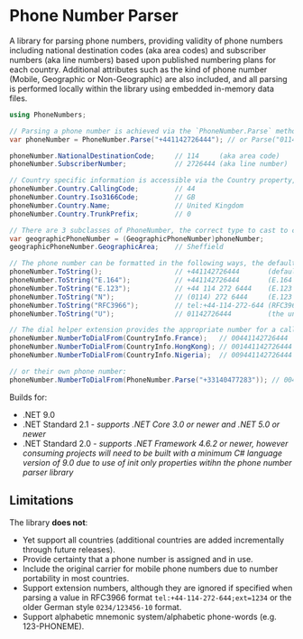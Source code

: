 # Phone Number Parser

A library for parsing phone numbers, providing validity of phone numbers including national destination codes (aka area codes) and subscriber numbers (aka line numbers) based upon published numbering plans for each country. Additional attributes such as the kind of phone number (Mobile, Geographic or Non-Geographic) are also included, and all parsing is performed locally within the library using embedded in-memory data files.

```csharp
using PhoneNumbers;

// Parsing a phone number is achieved via the `PhoneNumber.Parse` method (or alternatively via `PhoneNumber.TryParse`). Any formatting (e.g. spaces or hyphens) in the input string is ignored.
var phoneNumber = PhoneNumber.Parse("+441142726444"); // or Parse("01142726444", CountryInfo.UnitedKingdom) or Parse("01142726444", "GB")

phoneNumber.NationalDestinationCode;     // 114     (aka area code)
phoneNumber.SubscriberNumber;            // 2726444 (aka line number)

// Country specific information is accessible via the Country property, for example:
phoneNumber.Country.CallingCode;         // 44
phoneNumber.Country.Iso3166Code;         // GB
phoneNumber.Country.Name;                // United Kingdom
phoneNumber.Country.TrunkPrefix;         // 0

// There are 3 subclasses of PhoneNumber, the correct type to cast to can be determined by inspecting the phoneNumber.Kind property. Cast as appropriate to access additional properties.
var geographicPhoneNumber = (GeographicPhoneNumber)phoneNumber;
geographicPhoneNumber.GeographicArea;    // Sheffield

// The phone number can be formatted in the following ways, the default format output can be round tripped via `PhoneNumber.Parse()` to easily support persistence and serialization use cases.
phoneNumber.ToString();                  // +441142726444       (defaults to E.164 format)
phoneNumber.ToString("E.164");           // +441142726444       (E.164 format)
phoneNumber.ToString("E.123");           // +44 114 272 6444    (E.123 international format)
phoneNumber.ToString("N");               // (0114) 272 6444     (E.123 national notation format)
phoneNumber.ToString("RFC3966");         // tel:+44-114-272-644 (RFC3966 format)
phoneNumber.ToString("U");               // 01142726444         (the unformatted national notation)

// The dial helper extension provides the appropriate number for a caller to dial, either based upon their country:
phoneNumber.NumberToDialFrom(CountryInfo.France);   // 00441142726444
phoneNumber.NumberToDialFrom(CountryInfo.HongKong); // 001441142726444
phoneNumber.NumberToDialFrom(CountryInfo.Nigeria);  // 009441142726444

// or their own phone number:
phoneNumber.NumberToDialFrom(PhoneNumber.Parse("+33140477283")); // 00441142726444
```

Builds for:

- .NET 9.0
- .NET Standard 2.1 - _supports .NET Core 3.0 or newer and .NET 5.0 or newer_
- .NET Standard 2.0 - _supports .NET Framework 4.6.2 or newer, however consuming projects will need to be built with a minimum C# language version of 9.0 due to use of init only properties witihn the phone number parser library_

## Limitations

The library **does not**:

- Yet support all countries (additional countries are added incrementally through future releases).
- Provide certainty that a phone number is assigned and in use.
- Include the original carrier for mobile phone numbers due to number portability in most countries.
- Support extension numbers, although they are ignored if specified when parsing a value in RFC3966 format `tel:+44-114-272-644;ext=1234` or the older German style `0234/123456-10` format.
- Support alphabetic mnemonic system/alphabetic phone-words (e.g. 123-PHONEME).
